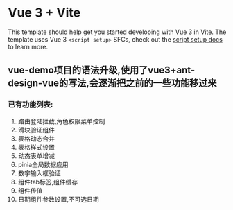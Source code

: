 # Vue 3 + Vite

This template should help get you started developing with Vue 3 in Vite. The template uses Vue 3 `<script setup>` SFCs, check out the [script setup docs](https://v3.vuejs.org/api/sfc-script-setup.html#sfc-script-setup) to learn more.

## vue-demo项目的语法升级,使用了vue3+ant-design-vue的写法,会逐渐把之前的一些功能移过来

### 已有功能列表:
1. 路由登陆拦截,角色权限菜单控制
2. 滑块验证组件
3. 表格动态合并
4. 表格样式设置
5. 动态表单增减
6. pinia全局数据应用
7. 数字输入框验证
8. 组件tab标签,组件缓存
9. 组件传值
10. 日期组件参数设置,不可选日期
